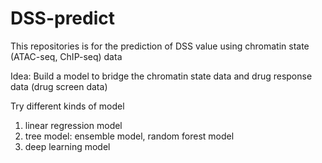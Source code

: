 # DSS-predict
This repositories is for the prediction of DSS value using chromatin state (ATAC-seq, ChIP-seq) data

Idea:
Build a model to bridge the chromatin state data and drug response data (drug screen data)

Try different kinds of model
1. linear regression model
2. tree model: ensemble model, random forest model
3. deep learning model
